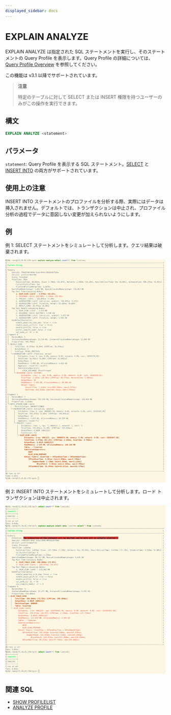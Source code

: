 ```yaml
---
displayed_sidebar: docs
---
```


# EXPLAIN ANALYZE

EXPLAIN ANALYZE は指定された SQL ステートメントを実行し、そのステートメントの Query Profile を表示します。Query Profile の詳細については、[Query Profile Overview](../../../../best_practices/query_tuning/query_profile_overview.md) を参照してください。

この機能は v3.1 以降でサポートされています。

> **注意**
>
> 特定のテーブルに対して SELECT または INSERT 権限を持つユーザーのみがこの操作を実行できます。

## 構文

```SQL
EXPLAIN ANALYZE <statement>
```

## パラメータ

`statement`: Query Profile を表示する SQL ステートメント。[SELECT](../../table_bucket_part_index/SELECT.md) と [INSERT INTO](../../loading_unloading/INSERT.md) の両方がサポートされています。

## 使用上の注意

INSERT INTO ステートメントのプロファイルを分析する際、実際にはデータは挿入されません。デフォルトでは、トランザクションは中止され、プロファイル分析の過程でデータに意図しない変更が加えられないようにします。

## 例

例 1: SELECT ステートメントをシミュレートして分析します。クエリ結果は破棄されます。

![img](../../../../_assets/Profile/text_based_explain_analyze_select.jpeg)

例 2: INSERT INTO ステートメントをシミュレートして分析します。ロード トランザクションは中止されます。

![img](../../../../_assets/Profile/text_based_explain_analyze_insert.jpeg)

## 関連 SQL

- [SHOW PROFILELIST](./SHOW_PROFILELIST.md)
- [ANALYZE PROFILE](./ANALYZE_PROFILE.md)